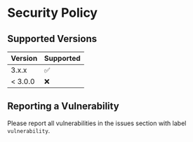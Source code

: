 # Security Policy
## Supported Versions
| Version | Supported          |
| ------- | ------------------ |
| 3.x.x   | :white_check_mark: |
| < 3.0.0 | :x:                |

## Reporting a Vulnerability
Please report all vulnerabilities in the issues section with label `vulnerability`.
